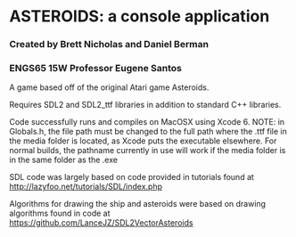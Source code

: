 # ASTEROIDS: a console application
### Created by Brett Nicholas and Daniel Berman 
### ENGS65 15W Professor Eugene Santos

A game based off of the original Atari game Asteroids. 

Requires SDL2 and SDL2_ttf libraries in addition to standard C++ libraries.

Code successfully runs and compiles on MacOSX using Xcode 6. NOTE: in Globals.h, the file path must be changed to the full path
where the .ttf file in the media folder is located, as Xcode puts the executable elsewhere. For normal builds, the pathname currently in use will work if the media folder is in the same folder as the .exe

SDL code was largely based on code provided in tutorials found at http://lazyfoo.net/tutorials/SDL/index.php

Algorithms for drawing the ship and asteroids were based on drawing algorithms found in code at https://github.com/LanceJZ/SDL2VectorAsteroids



